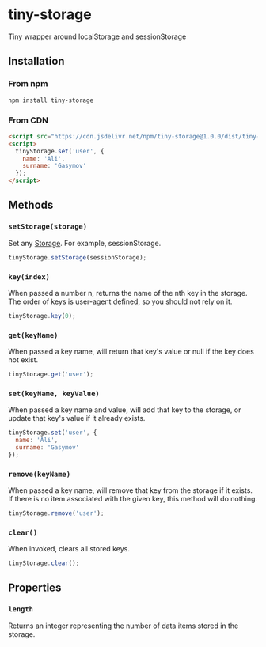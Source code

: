 # tiny-storage

Tiny wrapper around localStorage and sessionStorage

## Installation
### From npm
```
npm install tiny-storage
```

### From CDN
```html
<script src="https://cdn.jsdelivr.net/npm/tiny-storage@1.0.0/dist/tiny-storage.min.js"></script>
<script>
  tinyStorage.set('user', {
    name: 'Ali',
    surname: 'Gasymov'
  });
</script>
```

## Methods
### `setStorage(storage)`

Set any [Storage](https://developer.mozilla.org/en-US/docs/Web/API/Storage). For example, sessionStorage.

```javascript
tinyStorage.setStorage(sessionStorage);
```
### `key(index)`
When passed a number n, returns the name of the nth key in the storage. The order of keys is user-agent defined, so you should not rely on it.

```javascript
tinyStorage.key(0);
```
### `get(keyName)`
When passed a key name, will return that key's value or null if the key does not exist.

```javascript
tinyStorage.get('user');
```
### `set(keyName, keyValue)`
When passed a key name and value, will add that key to the storage, or update that key's value if it already exists.

```javascript
tinyStorage.set('user', {
  name: 'Ali',
  surname: 'Gasymov'
});
```
### `remove(keyName)`
When passed a key name, will remove that key from the storage if it exists. If there is no item associated with the given key, this method will do nothing.

```javascript
tinyStorage.remove('user');
```
### `clear()`
When invoked, clears all stored keys.

```javascript
tinyStorage.clear();
```

## Properties
### `length`
Returns an integer representing the number of data items stored in the storage.
